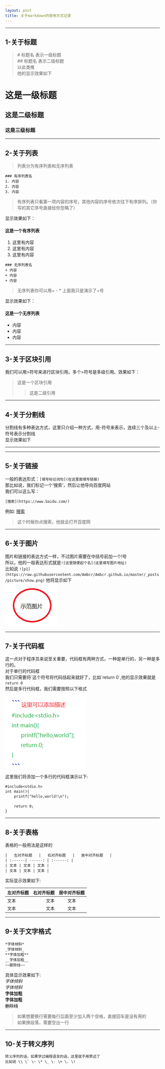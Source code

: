 ```yaml
---
layout: post
title: 关于markdown的使用方式记录
---
```


------
## 1-关于标题  
>\# 标题名 表示一级标题  
\#\# 标题名 表示二级标题  
以此类推  
他的显示效果如下

# 这是一级标题
## 这是二级标题
### 这是三级标题  


 ---------

## 2-关于列表  


 >列表分为有序列表和无序列表


 ```
 ### 有序列表名  
 1. 内容
 2. 内容
 3. 内容
 ```

>有序列表只看第一项内容的序号，其他内容的序号依次往下有序排列。（你写的其它序号直接给你忽略了）

显示效果如下：

#### 这是一个有序列表

 1. 这里有内容
 2. 这里有内容
 3. 这里有内容


 ```
 ### 无序列表名  
 + 内容  
 + 内容  
 + 内容  
 ```
 >无序列表你可以用\+ \- \* 上面我只是演示了\+号  

显示效果如下：

#### 这是一个无序列表

- 内容
- 内容
- 内容

-----

## 3-关于区块引用

我们可以用>符号来进行区块引用。多个>符号是多级引用。效果如下：
>这是一个区块引用  
>>这是二级引用  

-------

## 4-关于分割线
分割线有多种表达方式，这里只介绍一种方式，用\-符号来表示，连续三个及以上\-符号表示分割线  
显示效果如下

-----

------------
## 5-关于链接
一般的表达形式：`[填写标记词句](在这里面填写链接)`    
那比如说，我们标记一个‘搜索’，然后让他导向百度网站  
我们可以这么写：

`[搜索](https://www.baidu.com/)`

例如: [搜索](https://www.baidu.com/)

>这个时候你点搜索，他就会打开百度网

-----
## 6-关于图片
图片和链接的表达方式一样，不过图片需要在中括号前加一个\!号    
所以，他的一般表达形式就是`![这里随便起个名](这里填写图片地址)`  
比如说
   `![p1](https://raw.githubusercontent.com/Ambcr/Ambcr.github.io/master/_posts/picture/show.png)`
他将显示如下  
![图片加载中...](https://raw.githubusercontent.com/Ambcr/Ambcr.github.io/master/_posts/picture/show.png)

-----
## 7-关于代码框
这一点对于程序员来说至关重要，代码框有两种方式，一种是单行的，另一种是多行的。  
对于单行的代码框   
我们只需要将\`这个符号将代码括起来就好了，比如\`return 0\`,他的显示效果就是`return 0`  
然后是多行代码框，我们需要按照以下格式  


![图片加载中...](https://raw.githubusercontent.com/Ambcr/Ambcr.github.io/master/_posts/picture/codeshow.png)   


这里我们将添加一个多行的代码框演示以下:  
```c语言
#include<stdio.h>
int main(){
    printf("hello,world!\n");

    return 0;
}
```
------
## 8-关于表格
表格的一般用法是这样的
```
|   左对齐标题   |   右对齐标题   |   居中对齐标题   |
| :------| ------: | :------: |
| 文本 | 文本 | 文本 |
| 文本 | 文本 | 文本 |

```
实际显示效果如下:  

| 左对齐标题 | 右对齐标题 | 居中对齐标题 |  
| :------| ------: | :------: |  
| 文本 | 文本 | 文本 |  
| 文本 | 文本 | 文本 |

----
## 9-关于文字格式
```  
*字体倾斜*
_字体倾斜_
**字体加粗**
__字体加粗__
~~删除线~~
```  
具体显示效果如下:  
*字体倾斜*  
_字体倾斜_  
**字体加粗**  
__字体加粗__   
~~删除线~~  
>如果想要换行需要每行后面至少加入两个空格，直接回车是没有用的  
如果换段落，需要空出一行

--------
## 10-关于转义序列
```
转义序列的话，如果学过编程语言的话，这里就不用赘述了
比如说 \\ \` \~ \* \_ \- \+ \. \!
```
